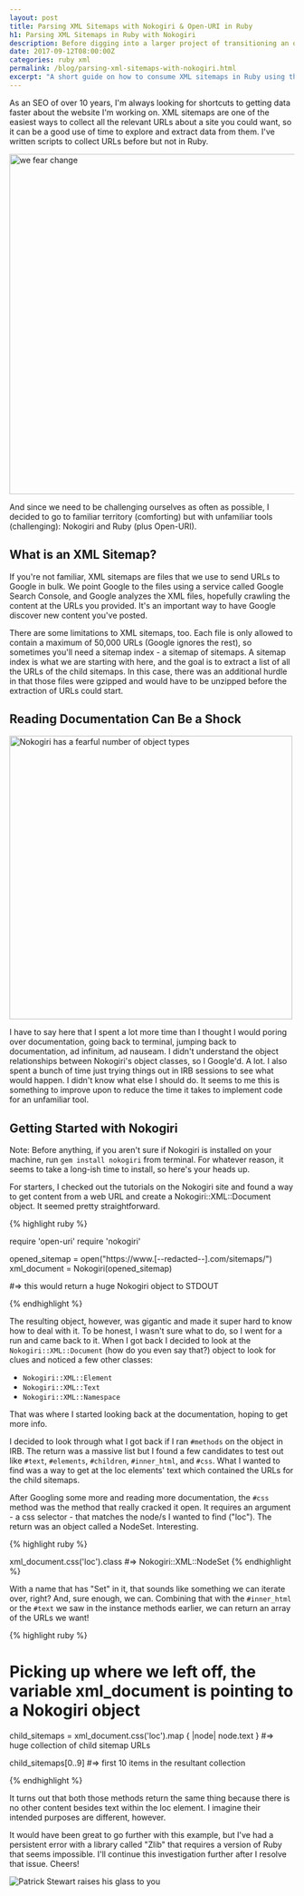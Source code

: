 ```yaml
---
layout: post
title: Parsing XML Sitemaps with Nokogiri & Open-URI in Ruby
h1: Parsing XML Sitemaps in Ruby with Nokogiri
description: Before digging into a larger project of transitioning an old BASH script of mine to Ruby, I wanted to get familiar with Nokogiri
date: 2017-09-12T08:00:00Z
categories: ruby xml
permalink: /blog/parsing-xml-sitemaps-with-nokogiri.html
excerpt: "A short guide on how to consume XML sitemaps in Ruby using the Nokogiri gem and get at the good stuff."
---
```


As an SEO of over 10 years, I'm always looking for shortcuts to getting data faster about the website I'm working on. XML sitemaps are one of the easiest ways to collect all the relevant URLs about a site you could want, so it can be a good use of time to explore and extract data from them. I've written scripts to collect URLs before but not in Ruby.

<img src="https://i.giphy.com/media/FFUOouOEv3rKo/giphy.webp" alt="we fear change" width="600">

And since we need to be challenging ourselves as often as possible, I decided to go to familiar territory (comforting) but with unfamiliar tools (challenging): Nokogiri and Ruby (plus Open-URI).

## What is an XML Sitemap?

If you're not familiar, XML sitemaps are files that we use to send URLs to Google in bulk. We point Google to the files using a service called Google Search Console, and Google analyzes the XML files, hopefully crawling the content at the URLs you provided. It's an important way to have Google discover new content you've posted.

There are some limitations to XML sitemaps, too. Each file is only allowed to contain a maximum of 50,000 URLs (Google ignores the rest), so sometimes you'll need a sitemap index - a sitemap of sitemaps. A sitemap index is what we are starting with here, and the goal is to extract a list of all the URLs of the child sitemaps. In this case, there was an additional hurdle in that those files were gzipped and would have to be unzipped before the extraction of URLs could start.

## Reading Documentation Can Be a Shock

<img src="https://media3.giphy.com/media/Ki9ZNTNS7aC9q/giphy.gif" alt="Nokogiri has a fearful number of object types" width="500">

I have to say here that I spent a lot more time than I thought I would poring over documentation, going back to terminal, jumping back to documentation, ad infinitum, ad nauseam. I didn't understand the object relationships between Nokogiri's object classes, so I Google'd. A lot. I also spent a bunch of time just trying things out in IRB sessions to see what would happen. I didn't know what else I should do. It seems to me this is something to improve upon to reduce the time it takes to implement code for an unfamiliar tool.

## Getting Started with Nokogiri

Note: Before anything, if you aren't sure if Nokogiri is installed on your machine, run `gem install nokogiri` from terminal. For whatever reason, it seems to take a long-ish time to install, so here's your heads up.

For starters, I checked out the tutorials on the Nokogiri site and found a way to get content from a web URL and create a Nokogiri::XML::Document object. It seemed pretty straightforward.

{% highlight ruby %}

require 'open-uri'
require 'nokogiri'

opened_sitemap = open("https://www.[--redacted--].com/sitemaps/")
xml_document = Nokogiri(opened_sitemap)

#=> this would return a huge Nokogiri object to STDOUT

{% endhighlight %}

The resulting object, however, was gigantic and made it super hard to know how to deal with it. To be honest, I wasn't sure what to do, so I went for a run and came back to it. When I got back I decided to look at the `Nokogiri::XML::Document` (how do you even say that?) object to look for clues and noticed a few other classes:

- `Nokogiri::XML::Element`
- `Nokogiri::XML::Text`
- `Nokogiri::XML::Namespace`

That was where I started looking back at the documentation, hoping to get more info.

I decided to look through what I got back if I ran `#methods` on the object in IRB. The return was a massive list but I found a few candidates to test out like `#text`, `#elements`, `#children`, `#inner_html`, and `#css`. What I wanted to find was a way to get at the loc elements' text which contained the URLs for the child sitemaps.

After Googling some more and reading more documentation, the `#css` method was the method that really cracked it open. It requires an argument - a css selector - that matches the node/s I wanted to find ("loc"). The return was an object called a NodeSet. Interesting.

{% highlight ruby %}

xml_document.css('loc').class
#=> Nokogiri::XML::NodeSet
{% endhighlight %}

With a name that has "Set" in it, that sounds like something we can iterate over, right? And, sure enough, we can. Combining that with the `#inner_html` or the `#text` we saw in the instance methods earlier, we can return an array of the URLs we want!

{% highlight ruby %}

# Picking up where we left off, the variable xml_document is pointing to a Nokogiri object

child_sitemaps = xml_document.css('loc').map { |node| node.text }
#=> huge collection of child sitemap URLs

child_sitemaps[0..9]
#=> first 10 items in the resultant collection

{% endhighlight %}

It turns out that both those methods return the same thing because there is no other content besides text within the loc element. I imagine their intended purposes are different, however.

It would have been great to go further with this example, but I've had a persistent error with a library called "Zlib" that requires a version of Ruby that seems impossible. I'll continue this investigation further after I resolve that issue. Cheers!

![Patrick Stewart raises his glass to you](https://i.giphy.com/media/3o6ZsUJ44ffpnAW7Dy/source.gif "we have sitemap URLs!")
